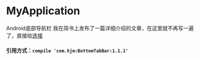 # MyApplication
Android底部导航栏
我在简书上发布了一篇详细介绍的文章，在这里就不再写一遍了，直接给[连接](http://www.jianshu.com/p/ade8485a16be)
#### 引用方式：`compile 'com.hjm:BottomTabBar:1.1.1'`
